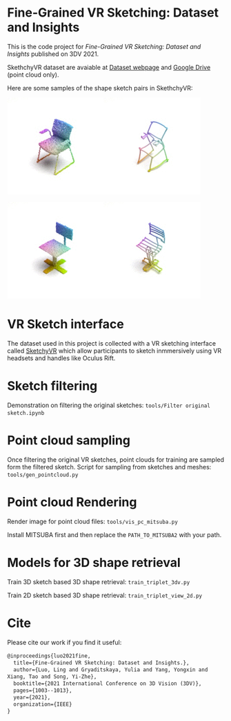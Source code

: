 # Fine-Grained VR Sketching: Dataset and Insights

This is the code project for _Fine-Grained VR Sketching: Dataset and Insights_ published on 3DV 2021.

SkethchyVR dataset are avaiable at 
[Dataset webpage](https://cvssp.org/data/VRChairSketch/)
and [Google Drive](https://drive.google.com/file/d/1nRAoj3BISFytRoapYDRKm9gic9j06dkD/view?usp=sharing) (point cloud only).

Here are some samples of the shape sketch pairs in SkethchyVR:

![1](images/4b495_shape.gif)![1](images/4b495.gif)

![2](images/5bdcd_shape.gif)![2](images/5bdcd.gif)

# VR Sketch interface
The dataset used in this project is collected with a VR sketching interface called [SketchyVR](https://github.com/Rowl1ng/SketchyVR) which allow participants to sketch inmmersively using VR headsets and handles like Oculus Rift.

# Sketch filtering
Demonstration on filtering the original sketches: `tools/Filter original sketch.ipynb`

# Point cloud sampling
Once filtering the original VR sketches, point clouds for training are sampled form the filtered sketch. Script for sampling from sketches and meshes: `tools/gen_pointcloud.py`

# Point cloud Rendering
Render image for point cloud files: `tools/vis_pc_mitsuba.py`

Install MITSUBA first and then replace the `PATH_TO_MITSUBA2` with your path.

# Models for 3D shape retrieval

Train 3D sketch based 3D shape retrieval:
`train_triplet_3dv.py`

Train 2D sketch based 3D shape retrieval:
`train_triplet_view_2d.py`

# Cite
Please cite our work if you find it useful:

```
@inproceedings{luo2021fine,
  title={Fine-Grained VR Sketching: Dataset and Insights.},
  author={Luo, Ling and Gryaditskaya, Yulia and Yang, Yongxin and Xiang, Tao and Song, Yi-Zhe},
  booktitle={2021 International Conference on 3D Vision (3DV)},
  pages={1003--1013},
  year={2021},
  organization={IEEE}
}
```